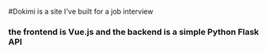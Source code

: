 #Dokimi is a site I've built for a job interview

### the frontend is Vue.js and the backend is a simple Python Flask API

